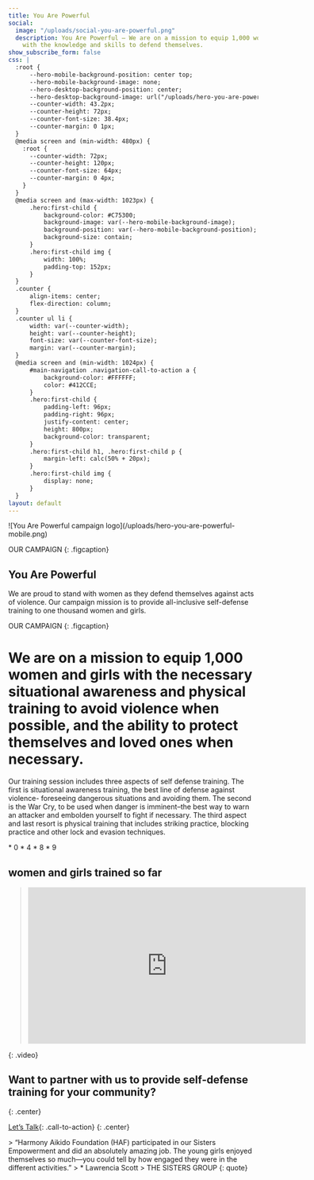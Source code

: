 ```yaml
---
title: You Are Powerful
social:
  image: "/uploads/social-you-are-powerful.png"
  description: You Are Powerful – We are on a mission to equip 1,000 women and girls
    with the knowledge and skills to defend themselves.
show_subscribe_form: false
css: |
  :root {
      --hero-mobile-background-position: center top;
      --hero-mobile-background-image: none;
      --hero-desktop-background-position: center;
      --hero-desktop-background-image: url("/uploads/hero-you-are-powerful.png");
      --counter-width: 43.2px;
      --counter-height: 72px;
      --counter-font-size: 38.4px;
      --counter-margin: 0 1px;
  }
  @media screen and (min-width: 480px) {
    :root {
      --counter-width: 72px;
      --counter-height: 120px;
      --counter-font-size: 64px;
      --counter-margin: 0 4px;
    }
  }
  @media screen and (max-width: 1023px) {
      .hero:first-child {
          background-color: #C75300;
          background-image: var(--hero-mobile-background-image);
          background-position: var(--hero-mobile-background-position);
          background-size: contain;
      }
      .hero:first-child img {
          width: 100%;
          padding-top: 152px;
      }
  }
  .counter {
      align-items: center;
      flex-direction: column;
  }
  .counter ul li {
      width: var(--counter-width);
      height: var(--counter-height);
      font-size: var(--counter-font-size);
      margin: var(--counter-margin);
  }
  @media screen and (min-width: 1024px) {
      #main-navigation .navigation-call-to-action a {
          background-color: #FFFFFF;
          color: #412CCE;
      }
      .hero:first-child {
          padding-left: 96px;
          padding-right: 96px;
          justify-content: center;
          height: 800px;
          background-color: transparent;
      }
      .hero:first-child h1, .hero:first-child p {
          margin-left: calc(50% + 20px);
      }
      .hero:first-child img {
          display: none;
      }
  }
layout: default
---
```


<section class="hero you-are-powerful">
![You Are Powerful campaign logo](/uploads/hero-you-are-powerful-mobile.png)

OUR CAMPAIGN
{: .figcaption}

# You Are Powerful

We are proud to stand with women as they defend themselves against acts of violence. Our campaign mission is to provide all-inclusive self-defense training to one thousand women and girls.
</section>

OUR CAMPAIGN
{: .figcaption}

# We are on a mission to equip 1,000 women and girls with the necessary situational awareness and physical training to avoid violence when possible, and the ability to protect themselves and loved ones when necessary. 

Our training session includes three aspects of self defense training. The first is situational awareness training, the best line of defense against violence- foreseeing dangerous situations and avoiding them. The second is the War Cry, to be used when danger is imminent–the best way to warn an attacker and embolden yourself to fight if necessary. The third aspect and last resort is physical training that includes striking practice, blocking practice and other lock and evasion techniques.

<section class="counter">
* 0
* 4
* 8
* 9

## women and girls trained so far
</section>

> <iframe width="560" height="315" src="https://www.youtube-nocookie.com/embed/9EdwEYLN_XU?controls=0" frameborder="0" allowfullscreen></iframe>
{: .video}

## Want to partner with us to provide self-defense training for your community?
{: .center}

[Let’s Talk](/contact){: .call-to-action}
{: .center}

<section class="hero social-proof no-padding">
> “Harmony Aikido Foundation (HAF) participated in our Sisters Empowerment and did an absolutely amazing job. The young girls enjoyed themselves so much—you could tell by how engaged they were in the different activities.”
> * Lawrencia Scott
    > THE SISTERS GROUP
{: quote}
</section>
<section class="hero image-only" style="background-image: url('/uploads/hero-you-are-powerful-footer.png')">
</section>
